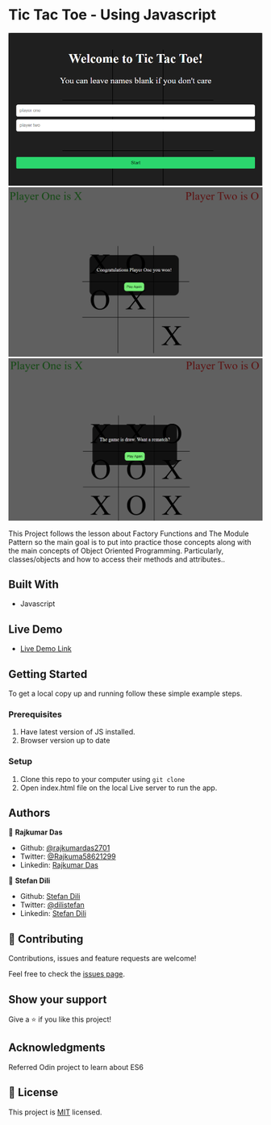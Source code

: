# Tic Tac Toe - Using Javascript

![screenshot](Screenshots/Home.png)
![screenshot](Screenshots/Win.png)
![screenshot](Screenshots/draw.png)

This Project follows the lesson about Factory Functions and The Module Pattern so the main goal is to put into practice those concepts along with the main concepts of Object Oriented Programming. Particularly, classes/objects and how to access their methods and attributes..

## Built With

- Javascript

## Live Demo

- [Live Demo Link](https://rawcdn.githack.com/dili021/ticTacToe/3cc066692cad6a3de41f1b66949456c49beb4ac3/index.html)

## Getting Started

To get a local copy up and running follow these simple example steps.

### Prerequisites

1. Have latest version of JS installed.
2. Browser version up to date

### Setup

1. Clone this repo to your computer using <code>git clone</code>
2. Open index.html file on the local Live server to run the app.

## Authors

👤 **Rajkumar Das**

- Github: [@rajkumardas2701](https://github.com/rajkumardas2701)
- Twitter: [@Rajkuma58621299](https://twitter.com/Rajkuma58621299)
- Linkedin: [Rajkumar Das](https://www.linkedin.com/in/rajkumar-das-41308961/)

👤 **Stefan Dili**

- Github: [Stefan Dili](https://github.com/dili021)
- Twitter: [@dilistefan](https://twitter.com/dilistefan)
- Linkedin: [Stefan Dili](https://www.linkedin.com/in/stefan-dili/)

## 🤝 Contributing

Contributions, issues and feature requests are welcome!

Feel free to check the [issues page](https://github.com/dili021/ticTacToe/issues).

## Show your support

Give a ⭐️ if you like this project!

## Acknowledgments

Referred Odin project to learn about ES6

## 📝 License

This project is [MIT](lic.url) licensed.